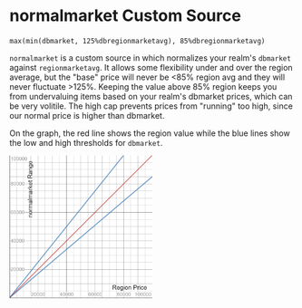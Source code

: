 # normalmarket Custom Source

```tsm
max(min(dbmarket, 125%dbregionmarketavg), 85%dbregionmarketavg)
```

`normalmarket` is a custom source in which normalizes your realm's `dbmarket` against `regionmarketavg`.
It allows some flexibility under and over the region average, but the "base" price will never be
<85% region avg and they will never fluctuate >125%. Keeping the value above 85% region keeps you
from undervaluing items based on your realm's dbmarket prices, which can be very volitile. The high
cap prevents prices from "running" too high, since our normal price is higher than dbmarket.

On the graph, the red line shows the region value while the blue lines show the low and high thresholds for `dbmarket`.

<img alt="Normalmarket Range based on Region Market Value" src=/images/normalmarket_graph.png width=50%/>
